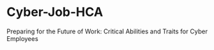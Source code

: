 # Cyber-Job-HCA
Preparing for the Future of Work: Critical Abilities and Traits for Cyber Employees
